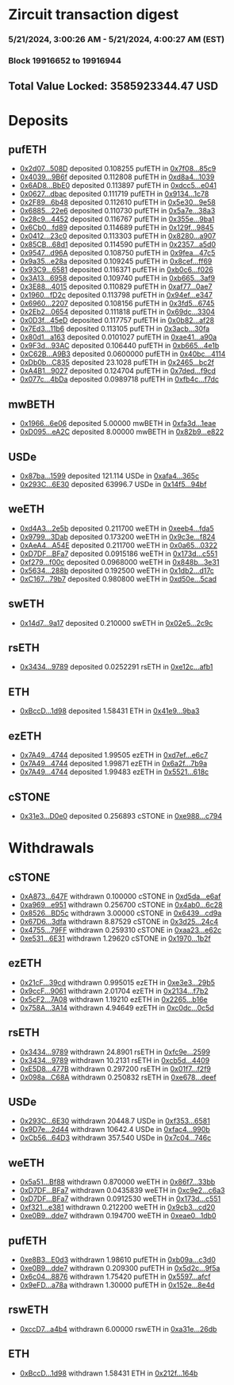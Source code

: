 # Zircuit transaction digest
### 5/21/2024, 3:00:26 AM - 5/21/2024, 4:00:27 AM (EST)
### Block 19916652 to 19916944

## Total Value Locked: 3585923344.47 USD

# Deposits
## pufETH
- [0x2d07...508D](https://etherscan.io/address/0x2d07f86361Ef40A1E22b2ba153Ec7a2de809508D) deposited 0.108255 pufETH in [0x7f08...85c9](https://etherscan.io/tx/0x2d07f86361Ef40A1E22b2ba153Ec7a2de809508D)
- [0x4039...9B6f](https://etherscan.io/address/0x40396f58Bf98EA9C0F0411ce5CF1878b59C29B6f) deposited 0.112808 pufETH in [0xd8a4...1039](https://etherscan.io/tx/0x40396f58Bf98EA9C0F0411ce5CF1878b59C29B6f)
- [0x6AD8...BbE0](https://etherscan.io/address/0x6AD8C0Cd923542Df200DF46Fa049BCdc2627BbE0) deposited 0.113897 pufETH in [0xdcc5...e041](https://etherscan.io/tx/0x6AD8C0Cd923542Df200DF46Fa049BCdc2627BbE0)
- [0x0627...dbac](https://etherscan.io/address/0x062738a1e1DfF02152Ff753DCf97368462f6dbac) deposited 0.111719 pufETH in [0x9134...1c78](https://etherscan.io/tx/0x062738a1e1DfF02152Ff753DCf97368462f6dbac)
- [0x2F89...6b48](https://etherscan.io/address/0x2F89A2F7fB654A5C8F8d57BA3752AC5E81B06b48) deposited 0.112610 pufETH in [0x5e30...9e58](https://etherscan.io/tx/0x2F89A2F7fB654A5C8F8d57BA3752AC5E81B06b48)
- [0x6885...22e6](https://etherscan.io/address/0x688554b7C37DCEbFdaA48Fa731B4343ea99A22e6) deposited 0.110730 pufETH in [0x5a7e...38a3](https://etherscan.io/tx/0x688554b7C37DCEbFdaA48Fa731B4343ea99A22e6)
- [0x28c9...4452](https://etherscan.io/address/0x28c9a52C51974F6717321a32BCD2a3b8F1a64452) deposited 0.116767 pufETH in [0x355e...9ba1](https://etherscan.io/tx/0x28c9a52C51974F6717321a32BCD2a3b8F1a64452)
- [0x6Cb0...fd89](https://etherscan.io/address/0x6Cb08Ea81Ac419cdaf2b9FFc5b8B8c984936fd89) deposited 0.114689 pufETH in [0x129f...9845](https://etherscan.io/tx/0x6Cb08Ea81Ac419cdaf2b9FFc5b8B8c984936fd89)
- [0x0412...23c0](https://etherscan.io/address/0x04123a8957b7aC150aff68Aa5143A0d71a9123c0) deposited 0.113303 pufETH in [0x8280...a907](https://etherscan.io/tx/0x04123a8957b7aC150aff68Aa5143A0d71a9123c0)
- [0x85CB...68d1](https://etherscan.io/address/0x85CB89283EdDF4e0acB3B19a13260EbB943468d1) deposited 0.114590 pufETH in [0x2357...a5d0](https://etherscan.io/tx/0x85CB89283EdDF4e0acB3B19a13260EbB943468d1)
- [0x9547...d96A](https://etherscan.io/address/0x95479408c6F4759b3123D713638a37d47f4Cd96A) deposited 0.108750 pufETH in [0x9fea...47c5](https://etherscan.io/tx/0x95479408c6F4759b3123D713638a37d47f4Cd96A)
- [0x9a35...e28a](https://etherscan.io/address/0x9a35e5c70524060d9E2112D738b05712fc25e28a) deposited 0.109245 pufETH in [0x8cef...ff69](https://etherscan.io/tx/0x9a35e5c70524060d9E2112D738b05712fc25e28a)
- [0x93C9...6581](https://etherscan.io/address/0x93C9E7bd2Bd6972A6003FAf3A0885b341b806581) deposited 0.116371 pufETH in [0xb0c6...f026](https://etherscan.io/tx/0x93C9E7bd2Bd6972A6003FAf3A0885b341b806581)
- [0x3A13...6958](https://etherscan.io/address/0x3A13f964b340B38f287A35806524C00e29976958) deposited 0.109740 pufETH in [0xb665...3af9](https://etherscan.io/tx/0x3A13f964b340B38f287A35806524C00e29976958)
- [0x3E88...4015](https://etherscan.io/address/0x3E8879FB9113feB325eBb33faF18903c67Ff4015) deposited 0.110829 pufETH in [0xaf77...0ae7](https://etherscan.io/tx/0x3E8879FB9113feB325eBb33faF18903c67Ff4015)
- [0x1960...fD2c](https://etherscan.io/address/0x196045dEfe90F4703f9af2aF46C3CC911A2cfD2c) deposited 0.113798 pufETH in [0x94ef...e347](https://etherscan.io/tx/0x196045dEfe90F4703f9af2aF46C3CC911A2cfD2c)
- [0x6960...2207](https://etherscan.io/address/0x6960f26Df1E58800dE123591C2b202A8Bd502207) deposited 0.108156 pufETH in [0x3fd5...6745](https://etherscan.io/tx/0x6960f26Df1E58800dE123591C2b202A8Bd502207)
- [0x2Eb2...0654](https://etherscan.io/address/0x2Eb2CCB81a3dDB39a724d11946b8d91365130654) deposited 0.111818 pufETH in [0x69dc...3304](https://etherscan.io/tx/0x2Eb2CCB81a3dDB39a724d11946b8d91365130654)
- [0x0D3f...45eD](https://etherscan.io/address/0x0D3f0Ea66fa64174b626eDEaDa5Cca35FD8345eD) deposited 0.117757 pufETH in [0x0b82...af28](https://etherscan.io/tx/0x0D3f0Ea66fa64174b626eDEaDa5Cca35FD8345eD)
- [0x7Ed3...11b6](https://etherscan.io/address/0x7Ed356e9E838839Ce69Cf005c1567C8b292A11b6) deposited 0.113105 pufETH in [0x3acb...30fa](https://etherscan.io/tx/0x7Ed356e9E838839Ce69Cf005c1567C8b292A11b6)
- [0x80d1...a163](https://etherscan.io/address/0x80d163887E27698e6B11676504b64AC45891a163) deposited 0.0101027 pufETH in [0xae41...a90a](https://etherscan.io/tx/0x80d163887E27698e6B11676504b64AC45891a163)
- [0x9F3d...93AC](https://etherscan.io/address/0x9F3d08F7bD586ad7288e86599A11AC0abee393AC) deposited 0.106440 pufETH in [0xb665...4e1b](https://etherscan.io/tx/0x9F3d08F7bD586ad7288e86599A11AC0abee393AC)
- [0xC62B...A9B3](https://etherscan.io/address/0xC62B0Be1B0e0b107084fB8D56b62b90cCE5BA9B3) deposited 0.0600000 pufETH in [0x40bc...4114](https://etherscan.io/tx/0xC62B0Be1B0e0b107084fB8D56b62b90cCE5BA9B3)
- [0xDb0b...C835](https://etherscan.io/address/0xDb0b86F3E97D22cE1C67F683f700cD0E478DC835) deposited 23.1028 pufETH in [0x2465...bc2f](https://etherscan.io/tx/0xDb0b86F3E97D22cE1C67F683f700cD0E478DC835)
- [0xA4B1...9027](https://etherscan.io/address/0xA4B1713bFAA8FA487b03729cdED127fCf0f59027) deposited 0.124704 pufETH in [0x7ded...f9cd](https://etherscan.io/tx/0xA4B1713bFAA8FA487b03729cdED127fCf0f59027)
- [0x077c...4bDa](https://etherscan.io/address/0x077c68BA99769E330761a121205895C214D94bDa) deposited 0.0989718 pufETH in [0xfb4c...f7dc](https://etherscan.io/tx/0x077c68BA99769E330761a121205895C214D94bDa)
## mwBETH
- [0x1966...6e06](https://etherscan.io/address/0x1966f413b97C5C114e5C5474c95EBeCC28536e06) deposited 5.00000 mwBETH in [0xfa3d...1eae](https://etherscan.io/tx/0x1966f413b97C5C114e5C5474c95EBeCC28536e06)
- [0xD095...eA2C](https://etherscan.io/address/0xD095887F2C48F9276758Bdd7F64bFcf3a216eA2C) deposited 8.00000 mwBETH in [0x82b9...e822](https://etherscan.io/tx/0xD095887F2C48F9276758Bdd7F64bFcf3a216eA2C)
## USDe
- [0x87ba...1599](https://etherscan.io/address/0x87baC0f9a59Bea615CFaBBbA7a053A59387d1599) deposited 121.114 USDe in [0xafa4...365c](https://etherscan.io/tx/0x87baC0f9a59Bea615CFaBBbA7a053A59387d1599)
- [0x293C...6E30](https://etherscan.io/address/0x293C6937D8D82e05B01335F7B33FBA0c8e256E30) deposited 63996.7 USDe in [0x14f5...94bf](https://etherscan.io/tx/0x293C6937D8D82e05B01335F7B33FBA0c8e256E30)
## weETH
- [0xd4A3...2e5b](https://etherscan.io/address/0xd4A396c76979881e704aBAa2CCb0257d076A2e5b) deposited 0.211700 weETH in [0xeeb4...fda5](https://etherscan.io/tx/0xd4A396c76979881e704aBAa2CCb0257d076A2e5b)
- [0x9799...3Dab](https://etherscan.io/address/0x9799920503942c4Fb4eF4a0072833Db3503B3Dab) deposited 0.173200 weETH in [0x9c3e...f824](https://etherscan.io/tx/0x9799920503942c4Fb4eF4a0072833Db3503B3Dab)
- [0xAeA4...A54E](https://etherscan.io/address/0xAeA40A771fA03603E19c08004Cde13e3C31bA54E) deposited 0.211700 weETH in [0x0a65...0322](https://etherscan.io/tx/0xAeA40A771fA03603E19c08004Cde13e3C31bA54E)
- [0xD7DF...BFa7](https://etherscan.io/address/0xD7DF7E085214743530afF339aFC420c7c720BFa7) deposited 0.0915186 weETH in [0x173d...c551](https://etherscan.io/tx/0xD7DF7E085214743530afF339aFC420c7c720BFa7)
- [0xf279...f00c](https://etherscan.io/address/0xf27999323f706B2a3CC194a050EEA98C4Aa0f00c) deposited 0.0968000 weETH in [0x848b...3e31](https://etherscan.io/tx/0xf27999323f706B2a3CC194a050EEA98C4Aa0f00c)
- [0x5634...288b](https://etherscan.io/address/0x5634EE9Fe481DF601df139A2CCDB963094e9288b) deposited 0.192500 weETH in [0x1db2...d17c](https://etherscan.io/tx/0x5634EE9Fe481DF601df139A2CCDB963094e9288b)
- [0xC167...79b7](https://etherscan.io/address/0xC1676BD87A19b10B92950BBA52ABf07b35A379b7) deposited 0.980800 weETH in [0xd50e...5cad](https://etherscan.io/tx/0xC1676BD87A19b10B92950BBA52ABf07b35A379b7)
## swETH
- [0x14d7...9a17](https://etherscan.io/address/0x14d7C606D985FBe3188ea90831b5E0fbdB3b9a17) deposited 0.210000 swETH in [0x02e5...2c9c](https://etherscan.io/tx/0x14d7C606D985FBe3188ea90831b5E0fbdB3b9a17)
## rsETH
- [0x3434...9789](https://etherscan.io/address/0x34349c5569e7B846c3558961552D2202760A9789) deposited 0.0252291 rsETH in [0xe12c...afb1](https://etherscan.io/tx/0x34349c5569e7B846c3558961552D2202760A9789)
## ETH
- [0xBccD...1d98](https://etherscan.io/address/0xBccD52b4958A3abB7b05af85deC1d9487F3b1d98) deposited 1.58431 ETH in [0x41e9...9ba3](https://etherscan.io/tx/0xBccD52b4958A3abB7b05af85deC1d9487F3b1d98)
## ezETH
- [0x7A49...4744](https://etherscan.io/address/0x7A493Be5c2ce014cD049Bf178a1ac0Db1B434744) deposited 1.99505 ezETH in [0xd7ef...e6c7](https://etherscan.io/tx/0x7A493Be5c2ce014cD049Bf178a1ac0Db1B434744)
- [0x7A49...4744](https://etherscan.io/address/0x7A493Be5c2ce014cD049Bf178a1ac0Db1B434744) deposited 1.99871 ezETH in [0x6a2f...7b9a](https://etherscan.io/tx/0x7A493Be5c2ce014cD049Bf178a1ac0Db1B434744)
- [0x7A49...4744](https://etherscan.io/address/0x7A493Be5c2ce014cD049Bf178a1ac0Db1B434744) deposited 1.99483 ezETH in [0x5521...618c](https://etherscan.io/tx/0x7A493Be5c2ce014cD049Bf178a1ac0Db1B434744)
## cSTONE
- [0x31e3...D0e0](https://etherscan.io/address/0x31e3c86699dD171D65603d303aFDCb35c7D7D0e0) deposited 0.256893 cSTONE in [0xe988...c794](https://etherscan.io/tx/0x31e3c86699dD171D65603d303aFDCb35c7D7D0e0)
# Withdrawals
## cSTONE
- [0xA873...647F](https://etherscan.io/address/0xA87318871e983f580BE4A8C50c84e32d59c5647F) withdrawn 0.100000 cSTONE in [0xd5da...e6af](https://etherscan.io/tx/0xA87318871e983f580BE4A8C50c84e32d59c5647F)
- [0xa969...e951](https://etherscan.io/address/0xa969b4E0F77a25a70F43BFa94efBCe4aC47ce951) withdrawn 0.256700 cSTONE in [0x4ab0...6c28](https://etherscan.io/tx/0xa969b4E0F77a25a70F43BFa94efBCe4aC47ce951)
- [0x8526...BD5c](https://etherscan.io/address/0x85260E2cE5C1C07b234c38e46c8b96f84e0ABD5c) withdrawn 3.00000 cSTONE in [0x6439...cd9a](https://etherscan.io/tx/0x85260E2cE5C1C07b234c38e46c8b96f84e0ABD5c)
- [0x67D6...3dfa](https://etherscan.io/address/0x67D69CA5B47F7d45D9A7BB093479fcA732023dfa) withdrawn 8.87529 cSTONE in [0x3d25...24c4](https://etherscan.io/tx/0x67D69CA5B47F7d45D9A7BB093479fcA732023dfa)
- [0x4755...79FF](https://etherscan.io/address/0x475533DCBE1eCe1Bf45Ae3807785C3614e7a79FF) withdrawn 0.259310 cSTONE in [0xaa23...e62c](https://etherscan.io/tx/0x475533DCBE1eCe1Bf45Ae3807785C3614e7a79FF)
- [0xe531...6E31](https://etherscan.io/address/0xe531cA0797d5dF572A434093bB17107c7B366E31) withdrawn 1.29620 cSTONE in [0x1970...1b2f](https://etherscan.io/tx/0xe531cA0797d5dF572A434093bB17107c7B366E31)
## ezETH
- [0x21cF...39cd](https://etherscan.io/address/0x21cF10E47886cA7FDBa5EEdd96dA4D51319939cd) withdrawn 0.995015 ezETH in [0xe3e3...29b5](https://etherscan.io/tx/0x21cF10E47886cA7FDBa5EEdd96dA4D51319939cd)
- [0x9ccF...9061](https://etherscan.io/address/0x9ccF330E0Dad1aCeBA15986038401EA1cBB99061) withdrawn 2.01704 ezETH in [0x2134...f7b2](https://etherscan.io/tx/0x9ccF330E0Dad1aCeBA15986038401EA1cBB99061)
- [0x5cF2...7A08](https://etherscan.io/address/0x5cF25606315b277eF7f8E9Df721d67b1607E7A08) withdrawn 1.19210 ezETH in [0x2265...b16e](https://etherscan.io/tx/0x5cF25606315b277eF7f8E9Df721d67b1607E7A08)
- [0x758A...3A14](https://etherscan.io/address/0x758AEa239A4cAcc1877d6962Ab027B75Dd4e3A14) withdrawn 4.94649 ezETH in [0xc0dc...0c5d](https://etherscan.io/tx/0x758AEa239A4cAcc1877d6962Ab027B75Dd4e3A14)
## rsETH
- [0x3434...9789](https://etherscan.io/address/0x34349c5569e7B846c3558961552D2202760A9789) withdrawn 24.8901 rsETH in [0xfc9e...2599](https://etherscan.io/tx/0x34349c5569e7B846c3558961552D2202760A9789)
- [0x3434...9789](https://etherscan.io/address/0x34349c5569e7B846c3558961552D2202760A9789) withdrawn 10.2131 rsETH in [0xcb5d...4409](https://etherscan.io/tx/0x34349c5569e7B846c3558961552D2202760A9789)
- [0xE5D8...477B](https://etherscan.io/address/0xE5D8BA25318e4ba5Fa72fA7EeBebD0E84CF5477B) withdrawn 0.297200 rsETH in [0x01f7...f2f9](https://etherscan.io/tx/0xE5D8BA25318e4ba5Fa72fA7EeBebD0E84CF5477B)
- [0x098a...C68A](https://etherscan.io/address/0x098a581Dacd81CfCA6E8A0d2D61a63323B39C68A) withdrawn 0.250832 rsETH in [0xe678...deef](https://etherscan.io/tx/0x098a581Dacd81CfCA6E8A0d2D61a63323B39C68A)
## USDe
- [0x293C...6E30](https://etherscan.io/address/0x293C6937D8D82e05B01335F7B33FBA0c8e256E30) withdrawn 20448.7 USDe in [0xf353...6581](https://etherscan.io/tx/0x293C6937D8D82e05B01335F7B33FBA0c8e256E30)
- [0x9D7e...2d44](https://etherscan.io/address/0x9D7edC0fE8aC17ee9632175CeBae49A690e42d44) withdrawn 10642.4 USDe in [0xfac4...990b](https://etherscan.io/tx/0x9D7edC0fE8aC17ee9632175CeBae49A690e42d44)
- [0xCb56...64D3](https://etherscan.io/address/0xCb56792d44defdB67C4F364da274e8d0D4a364D3) withdrawn 357.540 USDe in [0x7c04...746c](https://etherscan.io/tx/0xCb56792d44defdB67C4F364da274e8d0D4a364D3)
## weETH
- [0x5a51...Bf88](https://etherscan.io/address/0x5a51B3EDbe7Ca53C6E95990f811eb1D0B85cBf88) withdrawn 0.870000 weETH in [0x86f7...33bb](https://etherscan.io/tx/0x5a51B3EDbe7Ca53C6E95990f811eb1D0B85cBf88)
- [0xD7DF...BFa7](https://etherscan.io/address/0xD7DF7E085214743530afF339aFC420c7c720BFa7) withdrawn 0.0435839 weETH in [0xc9e2...c6a3](https://etherscan.io/tx/0xD7DF7E085214743530afF339aFC420c7c720BFa7)
- [0xD7DF...BFa7](https://etherscan.io/address/0xD7DF7E085214743530afF339aFC420c7c720BFa7) withdrawn 0.0912530 weETH in [0x173d...c551](https://etherscan.io/tx/0xD7DF7E085214743530afF339aFC420c7c720BFa7)
- [0xf321...e381](https://etherscan.io/address/0xf321978096E38da18504233c9eDA3C7e5640e381) withdrawn 0.212200 weETH in [0x9cb3...cd20](https://etherscan.io/tx/0xf321978096E38da18504233c9eDA3C7e5640e381)
- [0xe0B9...dde7](https://etherscan.io/address/0xe0B9FcEF10f1FC7e156276Bf0ce6CE152887dde7) withdrawn 0.194700 weETH in [0xeae0...1db0](https://etherscan.io/tx/0xe0B9FcEF10f1FC7e156276Bf0ce6CE152887dde7)
## pufETH
- [0xe8B3...E0d3](https://etherscan.io/address/0xe8B3d5b728bce56e2074A16e47ea2780f17CE0d3) withdrawn 1.98610 pufETH in [0xb09a...c3d0](https://etherscan.io/tx/0xe8B3d5b728bce56e2074A16e47ea2780f17CE0d3)
- [0xe0B9...dde7](https://etherscan.io/address/0xe0B9FcEF10f1FC7e156276Bf0ce6CE152887dde7) withdrawn 0.209300 pufETH in [0x5d2c...9f5a](https://etherscan.io/tx/0xe0B9FcEF10f1FC7e156276Bf0ce6CE152887dde7)
- [0x6c04...8876](https://etherscan.io/address/0x6c0458Aeace8f639C83019aBb2944fdF52B28876) withdrawn 1.75420 pufETH in [0x5597...afcf](https://etherscan.io/tx/0x6c0458Aeace8f639C83019aBb2944fdF52B28876)
- [0x9eFD...a78a](https://etherscan.io/address/0x9eFD131555831260a9de114f8D126Fe21c82a78a) withdrawn 1.30000 pufETH in [0x152e...8e4d](https://etherscan.io/tx/0x9eFD131555831260a9de114f8D126Fe21c82a78a)
## rswETH
- [0xccD7...a4b4](https://etherscan.io/address/0xccD76099ECEdec66D95c23F3B388f329fC0aa4b4) withdrawn 6.00000 rswETH in [0xa31e...26db](https://etherscan.io/tx/0xccD76099ECEdec66D95c23F3B388f329fC0aa4b4)
## ETH
- [0xBccD...1d98](https://etherscan.io/address/0xBccD52b4958A3abB7b05af85deC1d9487F3b1d98) withdrawn 1.58431 ETH in [0x212f...164b](https://etherscan.io/tx/0xBccD52b4958A3abB7b05af85deC1d9487F3b1d98)

